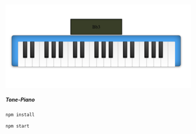 ![alt text](https://github.com/yubarajshrestha/tone-piano/blob/master/piano.png?raw=true)

##### Tone-Piano

`npm install`

`npm start`
